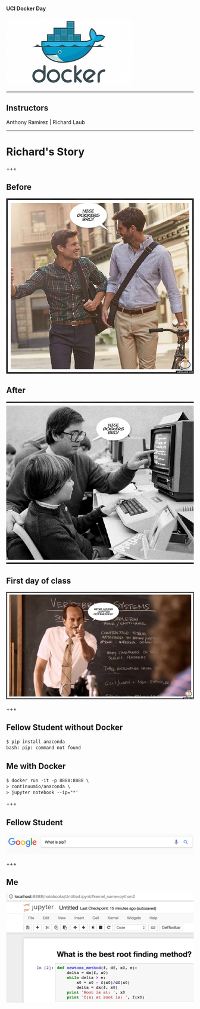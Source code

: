 #### UCI Docker Day

![docker](assets/docker.jpg)

---

## Instructors

Anthony Ramirez | Richard Laub

---

# Richard's Story

+++

## Before

![before](assets/dockers-before.jpg)

## After

![after](assets/dockers-after.jpg)

## First day of class

![teacher](assets/teacher.jpg)

+++

## Fellow Student without Docker
```
$ pip install anaconda
bash: pip: command not found
```

## Me with Docker

```
$ docker run -it -p 8888:8888 \
> continuumio/anaconda \
> jupyter notebook --ip="*'
```

+++

## Fellow Student
![pip](assets/pip.jpg)

+++

## Me
![jupyter](assets/jupyter.jpg)
